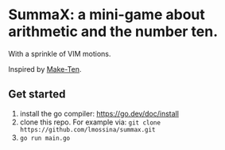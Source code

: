 # SummaX: a mini-game about arithmetic and the number ten.

With a sprinkle of VIM motions.

Inspired by [Make-Ten](https://pancelor.itch.io/make-ten).

## Get started

1. install the go compiler: https://go.dev/doc/install
2. clone this repo. For example via: `git clone https://github.com/lmossina/summax.git`
3. `go run main.go`
